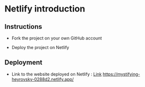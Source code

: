 # Netlify introduction

## Instructions

* Fork the project on your own GitHub account

* Deploy the project on Netlify

## Deployment

* Link to the website deployed on Netlify : [Link]()
https://mystifying-heyrovsky-0288d2.netlify.app/
